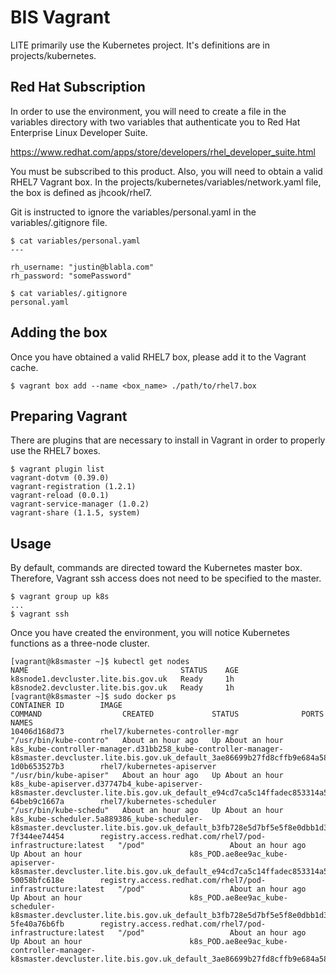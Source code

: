 # BIS Vagrant

LITE primarily use the Kubernetes project. It's definitions are in projects/kubernetes.

## Red Hat Subscription

In order to use the environment, you will need to create a file in the variables
directory with two variables that authenticate you to Red Hat Enterprise Linux
Developer Suite. 

https://www.redhat.com/apps/store/developers/rhel_developer_suite.html

You must be subscribed to this product. Also, you will need to
obtain a valid RHEL7 Vagrant box. In the projects/kubernetes/variables/network.yaml
file, the box is defined as jhcook/rhel7.

Git is instructed to ignore the variables/personal.yaml in the variables/.gitignore
file.

```
$ cat variables/personal.yaml
---

rh_username: "justin@blabla.com"
rh_password: "somePassword"

$ cat variables/.gitignore
personal.yaml
```

## Adding the box

Once you have obtained a valid RHEL7 box, please add it to the Vagrant cache.

```
$ vagrant box add --name <box_name> ./path/to/rhel7.box
```

## Preparing Vagrant

There are plugins that are necessary to install in Vagrant in order to
properly use the RHEL7 boxes. 

```
$ vagrant plugin list
vagrant-dotvm (0.39.0)
vagrant-registration (1.2.1)
vagrant-reload (0.0.1)
vagrant-service-manager (1.0.2)
vagrant-share (1.1.5, system)
```

## Usage

By default, commands are directed toward the Kubernetes master box. Therefore,
Vagrant ssh access does not need to be specified to the master.

```
$ vagrant group up k8s
...
$ vagrant ssh
```

Once you have created the environment, you will notice Kubernetes functions as
a three-node cluster.

```
[vagrant@k8smaster ~]$ kubectl get nodes
NAME                                  STATUS    AGE
k8snode1.devcluster.lite.bis.gov.uk   Ready     1h
k8snode2.devcluster.lite.bis.gov.uk   Ready     1h
[vagrant@k8smaster ~]$ sudo docker ps
CONTAINER ID        IMAGE                                                        COMMAND                  CREATED             STATUS              PORTS               NAMES
10406d168d73        rhel7/kubernetes-controller-mgr                              "/usr/bin/kube-contro"   About an hour ago   Up About an hour                        k8s_kube-controller-manager.d31bb258_kube-controller-manager-k8smaster.devcluster.lite.bis.gov.uk_default_3ae86699b27fd8cffb9e684a58c50f34_f8bcdd3b
1d0b653527b3        rhel7/kubernetes-apiserver                                   "/usr/bin/kube-apiser"   About an hour ago   Up About an hour                        k8s_kube-apiserver.d37747b4_kube-apiserver-k8smaster.devcluster.lite.bis.gov.uk_default_e94cd7ca5c14ffadec853314a548908c_1597fda4
64beb9c1667a        rhel7/kubernetes-scheduler                                   "/usr/bin/kube-schedu"   About an hour ago   Up About an hour                        k8s_kube-scheduler.5a889386_kube-scheduler-k8smaster.devcluster.lite.bis.gov.uk_default_b3fb728e5d7bf5e5f8e0dbb1d35d4a01_370e7219
7f344ee74454        registry.access.redhat.com/rhel7/pod-infrastructure:latest   "/pod"                   About an hour ago   Up About an hour                        k8s_POD.ae8ee9ac_kube-apiserver-k8smaster.devcluster.lite.bis.gov.uk_default_e94cd7ca5c14ffadec853314a548908c_cf0f7db8
50058bfc618e        registry.access.redhat.com/rhel7/pod-infrastructure:latest   "/pod"                   About an hour ago   Up About an hour                        k8s_POD.ae8ee9ac_kube-scheduler-k8smaster.devcluster.lite.bis.gov.uk_default_b3fb728e5d7bf5e5f8e0dbb1d35d4a01_56a22389
5fe40a76b6fb        registry.access.redhat.com/rhel7/pod-infrastructure:latest   "/pod"                   About an hour ago   Up About an hour                        k8s_POD.ae8ee9ac_kube-controller-manager-k8smaster.devcluster.lite.bis.gov.uk_default_3ae86699b27fd8cffb9e684a58c50f34_32c18550
```
